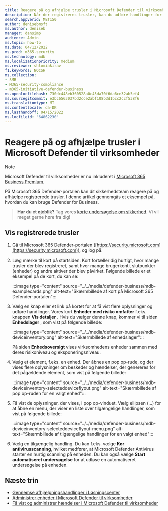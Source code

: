 ```yaml
---
title: Reagere på og afhjælpe trusler i Microsoft Defender til virksomheder
description: Når der registreres trusler, kan du udføre handlinger for at reagere på og afhjælpe disse trusler.
search.appverid: MET150
author: denisebmsft
ms.author: deniseb
manager: dansimp
audience: Admin
ms.topic: how-to
ms.date: 04/12/2022
ms.prod: m365-security
ms.technology: mdb
ms.localizationpriority: medium
ms.reviewer: shlomiakirav
f1.keywords: NOCSH
ms.collection:
- SMB
- M365-security-compliance
- m365-initiative-defender-business
ms.openlocfilehash: 730dc448eb360528a0c45da70f6da6ce32ab5ef4
ms.sourcegitcommit: e3bc6563037bd2cce2abf108b3d1bcc2ccf538f6
ms.translationtype: MT
ms.contentlocale: da-DK
ms.lasthandoff: 04/15/2022
ms.locfileid: "64862230"
---
```

# <a name="respond-to-and-mitigate-threats-in-microsoft-defender-for-business"></a>Reagere på og afhjælpe trusler i Microsoft Defender til virksomheder

> [!NOTE]
> Microsoft Defender til virksomheder er nu inkluderet i [Microsoft 365 Business Premium](../../business-premium/index.md). 

På Microsoft 365 Defender-portalen kan dit sikkerhedsteam reagere på og afhjælpe registrerede trusler. I denne artikel gennemgås et eksempel på, hvordan du kan bruge Defender for Business.

>
> **Har du et øjeblik?**
> Tag vores <a href="https://microsoft.qualtrics.com/jfe/form/SV_0JPjTPHGEWTQr4y" target="_blank">korte undersøgelse om sikkerhed</a>. Vi vil meget gerne høre fra dig!
>

## <a name="view-detected-threats"></a>Vis registrerede trusler

1. Gå til Microsoft 365 Defender-portalen ([https://security.microsoft.com](https://security.microsoft.com)), og log på.

2. Læg mærke til kort på startsiden. Kort fortæller dig hurtigt, hvor mange trusler der blev registreret, samt hvor mange brugerkonti, slutpunkter (enheder) og andre aktiver der blev påvirket. Følgende billede er et eksempel på de kort, du kan se:

   :::image type="content" source="../../media/defender-business/mdb-examplecards.png" alt-text="Skærmbillede af kort på Microsoft 365 Defender-portalen":::

3. Vælg en knap eller et link på kortet for at få vist flere oplysninger og udføre handlinger. Vores kort **Enheder med risiko omfatter** f.eks. knappen **Vis detaljer** . Hvis du vælger denne knap, kommer vi til siden **Enhedslager** , som vist på følgende billede:

   :::image type="content" source="../../media/defender-business/mdb-deviceinventory.png" alt-text="Skærmbillede af enhedslager":::

   På siden **Enhedsoversigt** vises virksomhedens enheder sammen med deres risikoniveau og eksponeringsniveau.

4. Vælg et element, f.eks. en enhed. Der åbnes en pop op-rude, og der vises flere oplysninger om beskeder og hændelser, der genereres for det pågældende element, som vist på følgende billede:  

   :::image type="content" source="../../media/defender-business/mdb-deviceinventory-selecteddeviceflyout.png" alt-text="Skærmbillede af pop op-ruden for en valgt enhed":::

5. Få vist de oplysninger, der vises, i pop op-vinduet. Vælg ellipsen (...) for at åbne en menu, der viser en liste over tilgængelige handlinger, som vist på følgende billede: 

   :::image type="content" source="../../media/defender-business/mdb-deviceinventory-selecteddeviceflyout-menu.png" alt-text="Skærmbillede af tilgængelige handlinger for en valgt enhed":::

6. Vælg en tilgængelig handling. Du kan f.eks. vælge **Kør antivirusscanning**, hvilket medfører, at Microsoft Defender Antivirus starter en hurtig scanning på enheden. Du kan også vælge **Start automatiseret undersøgelse** for at udløse en automatiseret undersøgelse på enheden.

## <a name="next-steps"></a>Næste trin

- [Gennemse afhjælpningshandlinger i Løsningscenter](mdb-review-remediation-actions.md)
- [Administrer enheder i Microsoft Defender til virksomheder](mdb-manage-devices.md)
- [Få vist og administrer hændelser i Microsoft Defender til virksomheder](mdb-view-manage-incidents.md)